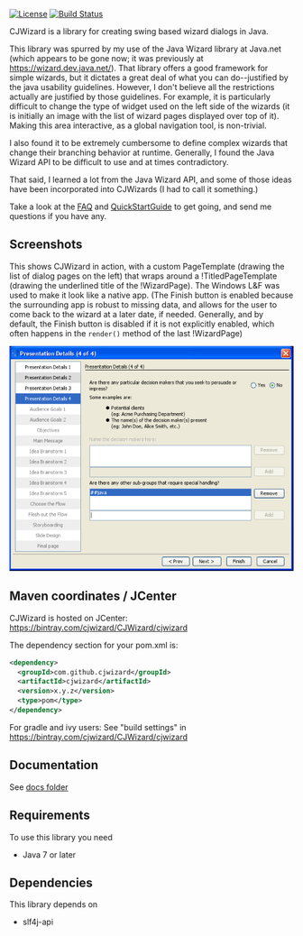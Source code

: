[![License](https://img.shields.io/badge/License-Apache%202.0-blue.svg)](https://opensource.org/licenses/Apache-2.0)
[![Build Status](https://travis-ci.org/cjwizard/cjwizard.svg?branch=master)](https://travis-ci.org/cjwizard/cjwizard)


CJWizard is a library for creating swing based wizard dialogs in Java.

This library was spurred by my use of the Java Wizard library at Java.net (which appears to be gone now; it was previously at https://wizard.dev.java.net/).  That library offers a good framework for simple wizards, but it dictates a great deal of what you can do--justified by the java usability guidelines.  However, I don't believe all the restrictions actually are justified by those guidelines.  For example, it is particularly difficult to change the type of widget used on the left side of the wizards (it is initially an image with the list of wizard pages displayed over top of it).  Making this area interactive, as a global navigation tool, is non-trivial.

I also found it to be extremely cumbersome to define complex wizards that change their branching behavior at runtime.  Generally, I found the Java Wizard API to be difficult to use and at times contradictory.  

That said, I learned a lot from the Java Wizard API, and some of those ideas have been incorporated into CJWizards (I had to call it something.)

Take a look at the [FAQ](docs/FAQ.md) and [QuickStartGuide](docs/quickstart.md) to get going, and send me questions if you have any.

## Screenshots ##

This shows CJWizard in action, with a custom PageTemplate (drawing the list of dialog pages on the left) that wraps around a !TitledPageTemplate (drawing the underlined title of the !WizardPage).  The Windows L&F was used to make it look like a native app.  (The Finish button is enabled because the surrounding app is robust to missing data, and allows for the user to come back to the wizard at a later date, if needed.  Generally, and by default, the Finish button is disabled if it is not explicitly enabled, which often happens in the `render()` method of the last !WizardPage)

![sample dialog](./docs/cjwizard1.png)

## Maven coordinates / JCenter  ##

CJWizard is hosted on JCenter: https://bintray.com/cjwizard/CJWizard/cjwizard

The dependency section for your pom.xml is:

```xml
<dependency>
  <groupId>com.github.cjwizard</groupId>
  <artifactId>cjwizard</artifactId>
  <version>x.y.z</version>
  <type>pom</type>
</dependency>
```

For gradle and ivy users: See "build settings" in https://bintray.com/cjwizard/CJWizard/cjwizard

## Documentation ##

See [docs folder](./docs)

## Requirements ##

To use this library you need
 
* Java 7 or later

## Dependencies ##

This library depends on
 
* slf4j-api
